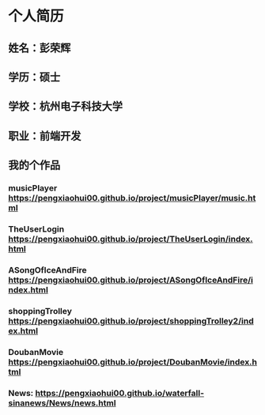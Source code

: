 
# 个人简历

## 姓名：彭荣辉

## 学历：硕士

## 学校：杭州电子科技大学

## 职业：前端开发
 
## 我的个作品

###  musicPlayer https://pengxiaohui00.github.io/project/musicPlayer/music.html

### TheUserLogin https://pengxiaohui00.github.io/project/TheUserLogin/index.html

### ASongOfIceAndFire https://pengxiaohui00.github.io/project/ASongOfIceAndFire/index.html

### shoppingTrolley https://pengxiaohui00.github.io/project/shoppingTrolley2/index.html

### DoubanMovie https://pengxiaohui00.github.io/project/DoubanMovie/index.html

### News: https://pengxiaohui00.github.io/waterfall-sinanews/News/news.html
